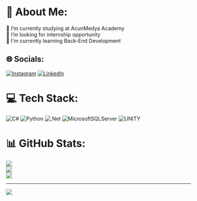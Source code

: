 # 💫 About Me:
🔭 I’m currently studying at AcunMedya Academy<br>🤝 I’m looking for internship opportunity<br>🌱 I'm currently learning Back-End Development


## 🌐 Socials:
[![Instagram](https://img.shields.io/badge/Instagram-%23E4405F.svg?logo=Instagram&logoColor=white)](https://instagram.com/serkanozgurel) [![LinkedIn](https://img.shields.io/badge/LinkedIn-%230077B5.svg?logo=linkedin&logoColor=white)](https://www.linkedin.com/in/serkan-%C3%B6zg%C3%BCrel-a1b127271/) 

# 💻 Tech Stack:
![C#](https://img.shields.io/badge/c%23-%23239120.svg?style=for-the-badge&logo=c-sharp&logoColor=white) ![Python](https://img.shields.io/badge/python-3670A0?style=for-the-badge&logo=python&logoColor=ffdd54) ![.Net](https://img.shields.io/badge/.NET-5C2D91?style=for-the-badge&logo=.net&logoColor=white) ![MicrosoftSQLServer](https://img.shields.io/badge/Microsoft%20SQL%20Sever-CC2927?style=for-the-badge&logo=microsoft%20sql%20server&logoColor=white) ![UNITY](https://img.shields.io/badge/Unity-%2320232a.svg?style=for-the-badge&logo=unity&logoColor=white)
# 📊 GitHub Stats:
![](https://github-readme-stats.vercel.app/api?username=serkanozgurel&theme=highcontrast&hide_border=false&include_all_commits=false&count_private=false)<br/>
![](https://github-readme-streak-stats.herokuapp.com/?user=serkanozgurel&theme=highcontrast&hide_border=false)<br/>
![](https://github-readme-stats.vercel.app/api/top-langs/?username=serkanozgurel&theme=highcontrast&hide_border=false&include_all_commits=false&count_private=false&layout=compact)

---
[![](https://visitcount.itsvg.in/api?id=serkanozgurel&icon=2&color=12)](https://visitcount.itsvg.in)

<!-- Proudly created with GPRM ( https://gprm.itsvg.in ) -->
